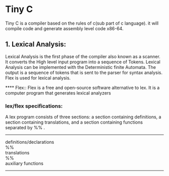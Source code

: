 # Tiny C


Tiny C is a compiler based on the rules of c(sub part of c language). it will compile code and generate assembly level code x86-64. 

## 1. Lexical Analysis:
Lexical Analysis is the first phase of the compiler also known as a scanner. It converts the High level input program into a sequence of Tokens. Lexical Analysis can be implemented with the Deterministic finite Automata. The output is a sequence of tokens that is sent to the parser for syntax analysis.
Flex is used for lexical analysis. 

**** Flex:: Flex is a free and open-source software alternative to lex. It is a computer program that generates lexical analyzers

### lex/flex specifications:
A lex program consists of three sections: a section containing definitions, a section containing translations, and a section containing functions
separated by %% .

---

definitions/declarations <br />
%% <br />
translations <br />
%% <br />
auxiliary functions <br />

--- 
